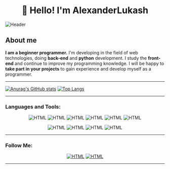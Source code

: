 <h1 align="center">👋 Hello! I'm AlexanderLukash </h1>
 
![Header](https://github.com/AlexanderLukash/AlexanderLukash/blob/main/assets/logo.png)


## About me
**I am a beginner programmer.** I'm developing in the field of web technologies, doing **back-end** and **python** development. I study the **front-end** and continue to improve my programming knowledge. I will be happy to **take part in your projects** to gain experience and develop myself as a programmer.

___

[![Anurag's GitHub stats](https://github-readme-stats.vercel.app/api?username=AlexanderLukash&show_icons=true&theme=dark)](https://github.com/anuraghazra/github-readme-stats) [![Top Langs](https://github-readme-stats.vercel.app/api/top-langs/?username=anuraghazra&layout=compact&langs_count=8&theme=dark&card_width=295)](https://github.com/anuraghazra/github-readme-stats)

---

### **Languages and Tools:**
<div align="center">

![HTML](https://img.shields.io/badge/-Python-070404?style=for-the-badge&logo=python)
![HTML](https://img.shields.io/badge/-HTML-070404?style=for-the-badge&logo=HTML5)
![HTML](https://img.shields.io/badge/-CSS-070404?style=for-the-badge&logo=css3&logoColor=2965f1)
![HTML](https://img.shields.io/badge/-JS-070404?style=for-the-badge&logo=javascript)
![HTML](https://img.shields.io/badge/-Django-070404?style=for-the-badge&logo=django)
![HTML](https://img.shields.io/badge/-Fastapi-070404?style=for-the-badge&logo=fastapi)

![HTML](https://img.shields.io/badge/-Postgres-070404?style=for-the-badge&logo=postgresql)
![HTML](https://img.shields.io/badge/-Mysql-070404?style=for-the-badge&logo=mysql)
![HTML](https://img.shields.io/badge/-mongodb-070404?style=for-the-badge&logo=mongodb)
![HTML](https://img.shields.io/badge/-Docker-070404?style=for-the-badge&logo=Docker)

</div>

---

### Follow Me:
<center> 
 
[![HTML](https://img.shields.io/badge/-telegram-070404?style=for-the-badge&logo=telegram&logoColor=3772a2)](https://t.me/llLukash)
[![HTML](https://img.shields.io/badge/-linkedin-070404?style=for-the-badge&logo=linkedin)](https://www.linkedin.com/in/olexander-korovnichenko/)

</center>

---
